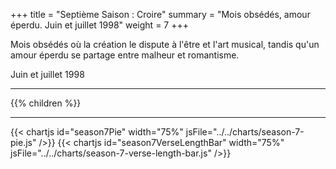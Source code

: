 +++
title = "Septième Saison : Croire"
summary = "Mois obsédés, amour éperdu. Juin et juillet 1998"
weight = 7
+++

Mois obsédés où la création le dispute à l'être et l'art musical, tandis qu'un amour éperdu se partage entre malheur et romantisme.

Juin et juillet 1998

---
{{% children  %}}

---
{{< chartjs id="season7Pie" width="75%" jsFile="../../charts/season-7-pie.js" />}}
{{< chartjs id="season7VerseLengthBar" width="75%" jsFile="../../charts/season-7-verse-length-bar.js" />}}
